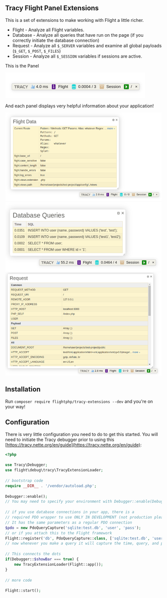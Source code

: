 Tracy Flight Panel Extensions
------

This is a set of extensions to make working with Flight a little richer.

- Flight - Analyze all Flight variables.
- Database - Analyze all queries that have run on the page (if you correctly initiate the database connection)
- Request - Analyze all `$_SERVER` variables and examine all global payloads (`$_GET`, `$_POST`, `$_FILES`)
- Session - Analyze all `$_SESSION` variables if sessions are active.

This is the Panel

![Flight Bar](flight-tracy-bar.png)

And each panel displays very helpful information about your application!

![Flight Data](flight-data.png)
![Flight Database](flight-db.png)
![Flight Request](flight-request.png)

Installation
-------
Run `composer require flightphp/tracy-extensions --dev` and you're on your way!

Configuration
-------
There is very little configuration you need to do to get this started. You will need to initiate the Tracy debugger prior to using this [https://tracy.nette.org/en/guide](https://tracy.nette.org/en/guide):

```php
<?php

use Tracy\Debugger;
use flight\debug\tracy\TracyExtensionLoader;

// bootstrap code
require __DIR__ . '/vendor/autoload.php';

Debugger::enable();
// You may need to specify your environment with Debugger::enable(Debugger::DEVELOPMENT)

// if you use database connections in your app, there is a 
// required PDO wrapper to use ONLY IN DEVELOPMENT (not production please!)
// It has the same parameters as a regular PDO connection
$pdo = new PdoQueryCapture('sqlite:test.db', 'user', 'pass');
// or if you attach this to the Flight framework
Flight::register('db', PdoQueryCapture::class, ['sqlite:test.db', 'user', 'pass']);
// now whenever you make a query it will capture the time, query, and parameters

// This connects the dots
if(Debugger::$showBar === true) {
	new TracyExtensionLoader(Flight::app());
}

// more code

Flight::start();
```